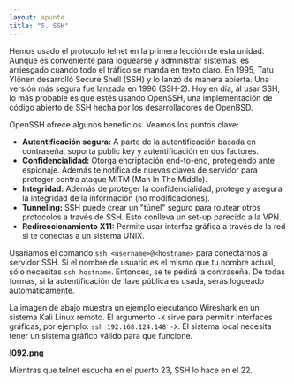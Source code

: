 ```yaml
---
layout: apunte
title: "5. SSH"
---
```


Hemos usado el protocolo telnet en la primera lección de esta unidad. Aunque es conveniente para loguearse y administrar sistemas, es arriesgado cuando todo el tráfico se manda en texto claro. En 1995, Tatu Ylönen desarrolló Secure Shell (SSH) y lo lanzó de manera abierta. Una versión más segura fue lanzada en 1996 (SSH-2). Hoy en día, al usar SSH, lo más probable es que estés usando OpenSSH, una implementación de código abierto de SSH hecha por los desarrolladores de OpenBSD. 

OpenSSH ofrece algunos beneficios. Veamos los puntos clave:

- **Autentificación segura:** A parte de la autentificación basada en contraseña, soporta public key y autentificación en dos factores.
- **Confidencialidad:** Otorga encriptación end-to-end, protegiendo ante espionaje. Además te notifica de nuevas claves de servidor para proteger contra ataque MITM (Man In The Middle).
- **Integridad:** Además de proteger la confidencialidad, protege y asegura la integridad de la información (no modificaciones).
- **Tunneling:** SSH puede crear un "túnel" seguro para routear otros protocolos a través de SSH. Esto conlleva un set-up parecido a la VPN.
- **Redireccionamiento X11:** Permite usar interfaz gráfica a través de la red si te conectas a un sistema UNIX.

Usaríamos el comando `ssh <username>@<hostname>` para conectarnos al servidor SSH. Si el nombre de usuario es el mismo que tu nombre actual, sólo necesitas `ssh hostname`. Entonces, se te pedirá la contraseña. De todas formas, si la autentificación de llave pública es usada, serás logueado automáticamente.

La imagen de abajo muestra un ejemplo ejecutando Wireshark en un sistema Kali Linux remoto. El argumento `-X` sirve para permitir interfaces gráficas, por ejemplo: `ssh 192.168.124.148 -X`. El sistema local necesita tener un sistema gráfico válido para que funcione.

!**092.png**

Mientras que telnet escucha en el puerto 23, SSH lo hace en el 22.